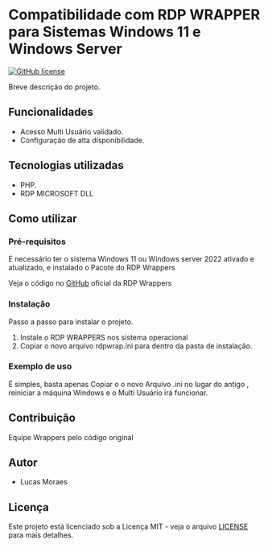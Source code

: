# Compatibilidade com RDP WRAPPER para Sistemas Windows 11 e Windows Server

[![GitHub license](https://img.shields.io/badge/license-MIT-blue.svg)](https://github.com/seu-usuario/nome-do-projeto/blob/main/LICENSE)

Breve descrição do projeto.

## Funcionalidades

- Acesso Multi Usuário validado.
- Configuração de alta disponibilidade.

## Tecnologias utilizadas

- PHP.
- RDP MICROSOFT DLL

## Como utilizar

### Pré-requisitos

É necessário ter o sistema Windows 11 ou Windows server 2022 ativado e atualizado, e instalado o Pacote do RDP Wrappers

Veja o código no [GitHub](https://github.com/stascorp/rdpwrap/releases) oficial da RDP Wrappers

### Instalação

Passo a passo para instalar o projeto.

1. Instale o RDP WRAPPERS  nos sistema operacional
2. Copiar o novo arquivo rdpwrap.ini para dentro da pasta de instalação.

### Exemplo de uso

É simples, basta apenas Copiar o o novo Arquivo .ini no lugar do antigo , reiniciar a máquina Windows e o Multi Usuário irá funcionar.

## Contribuição

Equipe Wrappers pelo código original

## Autor

- Lucas Moraes

## Licença

Este projeto está licenciado sob a Licença MIT - veja o arquivo [LICENSE](LICENSE) para mais detalhes.
